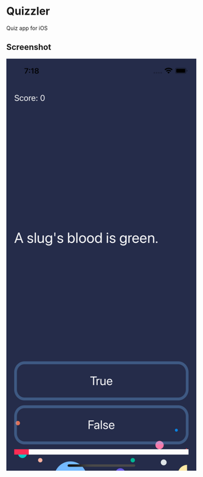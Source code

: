 # Quizzler

Quiz app for iOS

## Screenshot

<img src="https://github.com/julienshim/Quizzler-App/blob/master/Quizzler/Assets.xcassets/screenshot.png" width="500" />
